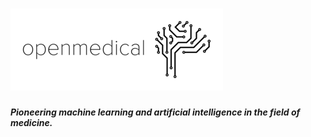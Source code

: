 # ![openmedicalLogo](logo.PNG)
_**Pioneering machine learning and artificial intelligence in the field of medicine.**_
